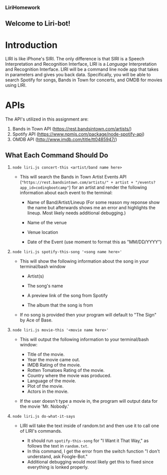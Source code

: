 ### LiriHomework

## Welcome to Liri-bot!

# Introduction
LIRI is like iPhone's SIRI. The only difference is that SIRI is a Speech Interpretation and Recognition Interface, LIRI is a _Language_ Interpretation and Recognition Interface. LIRI will be a command line node app that takes in parameters and gives you back data. Specifically, you will be able to search Spotify for songs, Bands in Town for concerts, and OMDB for movies using LIRI.

# APIs
The API's utilized in this assignment are:
1) Bands in Town API (https://rest.bandsintown.com/artists/)
2) Spotify API (https://www.npmjs.com/package/node-spotify-api)
3) OMDB API (http://www.imdb.com/title/tt0485947/)

## What Each Command Should Do

1. `node liri.js concert-this <artist/band name here>`

   * This will search the Bands in Town Artist Events API (`"https://rest.bandsintown.com/artists/" + artist + "/events?app_id=codingbootcamp"`) for an artist and render the following information about each event to the terminal:

     * Name of Band/Artist/Lineup (For some reason my reponse show the name but afterwards shows me an error and highlights the lineup. Most likely needs additional debugging.)

     * Name of the venue

     * Venue location

     * Date of the Event (use moment to format this as "MM/DD/YYYY")



2. `node liri.js spotify-this-song '<song name here>'`

   * This will show the following information about the song in your terminal/bash window

     * Artist(s)

     * The song's name

     * A preview link of the song from Spotify

     * The album that the song is from

   * If no song is provided then your program will default to "The Sign" by Ace of Base.


3. `node liri.js movie-this '<movie name here>'`

   * This will output the following information to your terminal/bash window:

       * Title of the movie.
       * Year the movie came out.
       * IMDB Rating of the movie.
       * Rotten Tomatoes Rating of the movie.
       * Country where the movie was produced.
       * Language of the movie.
       * Plot of the movie.
       * Actors in the movie.
    
   * If the user doesn't type a movie in, the program will output data for the movie 'Mr. Nobody.'


4. `node liri.js do-what-it-says`

   * LIRI will take the text inside of random.txt and then use it to call one of LIRI's commands.

     * It should run `spotify-this-song` for "I Want it That Way," as follows the text in `random.txt`.
     * In this command, I get the error from the switch function "I don't understand, ask Foogle-Bot."
     * Additional debugging would most likely get this to fixed since everything is lonked properly. 
